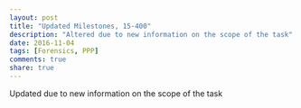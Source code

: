 ```yaml
---
layout: post
title: "Updated Milestones, 15-400"
description: "Altered due to new information on the scope of the task"
date: 2016-11-04
tags: [Forensics, PPP]
comments: true
share: true
---
```


Updated due to new information on the scope of the task